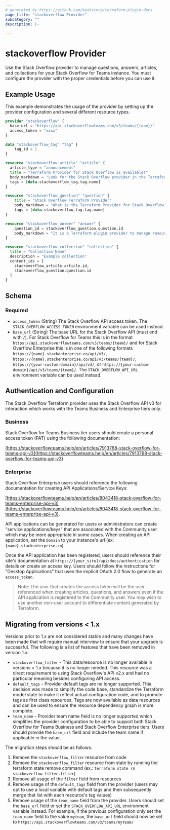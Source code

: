 ```yaml
---
# generated by https://github.com/hashicorp/terraform-plugin-docs
page_title: "stackoverflow Provider"
subcategory: ""
description: |-

---
```


# stackoverflow Provider

Use the Stack Overflow provider to manage questions, answers, articles, and collections for your Stack Overflow for Teams instance. You must configure the provider with the proper credentials before you can use it.

## Example Usage

This example demonstrates the usage of the provider by setting up the provider configuration and several different resource types.

```terraform
provider "stackoverflow" {
  base_url = "https://api.stackoverflowteams.com/v3/teams/{team}/"
  access_token = "xxxx"
}

data "stackoverflow_tag" "tag" {
    tag_id = 1
}

resource "stackoverflow_article" "article" {
  article_type = "announcement"
  title = "Terraform Provider for Stack Overflow is available!"
  body_markdown = "Look for the Stack Overflow provider in the Terraform registry"
  tags = [data.stackoverflow_tag.tag.name]
}

resource "stackoverflow_question" "question" {
    title = "Stack Overflow Terraform Provider"
    body_markdown = "What is the Terraform Provider for Stack Overflow?"
    tags = [data.stackoverflow_tag.tag.name]
}

resource "stackoverflow_answer" "answer" {
    question_id = stackoverflow_question.question.id
    body_markdown = "It is a Terraform plugin provider to manage resources in Stack Overflow for Teams"
}

resource "stackoverflow_collection" "collection" {
  title = "Collection Name"
  description = "Example collection"
  content_ids = [
    stackoverflow_article.article.id,
    stackoverflow_question.question.id
  ]
}
```

<!-- schema generated by tfplugindocs -->
## Schema

### Required

- `access_token` (String) The Stack Overflow API access token. The `STACK_OVERFLOW_ACCESS_TOKEN` environment variable can be used instead.
- `base_url` (String) The base URL for the Stack Overflow API (must end with `/`). For Stack Overflow for Teams this is in the format `https://api.stackoverflowteams.com/v3/teams/{team}/` and for Stack Overflow Enterprise this is in one of the following formats `https://{name}.stackenterprise.co/api/v3/`, `https://{name}.stackenterprise.co/api/v3/teams/{team}/`, `https://{your-custom-domain}/api/v3/`, or `https://{your-custom-domain}/api/v3/teams/{team}/`. The `STACK_OVERFLOW_API_URL` environment variable can be used instead.

## Authentication and Configuration

The Stack Overflow Terraform provider uses the Stack Overflow API v3 for interaction which works with the Teams Business and Enterprise tiers only.

### Business

Stack Overflow for Teams Business tier users should create a personal access token (PAT) using the following documentation:

[https://stackoverflowteams.help/en/articles/7913768-stack-overflow-for-teams-api-v3](https://stackoverflowteams.help/en/articles/7913768-stack-overflow-for-teams-api-v3)

### Enterprise

Stack Overflow Enterprise users should reference the following documentation for creating API Applications/Service Keys:

[https://stackoverflowteams.help/en/articles/8043418-stack-overflow-for-teams-enterprise-api-v3](https://stackoverflowteams.help/en/articles/8043418-stack-overflow-for-teams-enterprise-api-v3).

API applications can be generated for users or administrators can create "service applications/keys" that are associated with the Community user which may be more appropriate in some cases.  When creating an API application, set the `Domain` to your instance's url (ex: `{name}.stackenterprise.co`)

Once the API application has been registered, users should reference their site's documentation at `https://[your_site]/api/docs/authentication` for details on create an access key.  Users should follow the instructions for "Desktop Applications" that uses the implicit OAuth 2.0 flow to generate an `access_token`.

> Note: The user that creates the access token will be the user referenced when creating articles, questions, and answers even if the API application is registered to the Community user.  You may wish to use another non-user account to differentiate content generated by Terraform.

## Migrating from versions < 1.x

Versions prior to 1.x are not considered stable and many changes have been made that will require manual interview to ensure that your upgrade is successful.
The following is a list of features that have been removed in version 1.x:

* `stackoverflow_filter` - This data/resource is no longer available in versions > 1.x because it is no longer needed. This resource was a direct requirement to using Stack Overflow's API v2.x and had no particular meaning besides configuring API access.
* `default_tags` - Provider default tags are no longer supported. This decision was made to simplify the code base, standardize the Terraform model state to make it reflect actual configuration code, and to promote tags as first class resources. Tags are now available as data resources and can be used to ensure the resource dependency graph is more complete.
* `team_name` - Provider team name field is no longer supported which simplifies the provider configuration to be able to support both Stack Overflow for Teams Business and Stack Overflow Enterprise tiers. Users should provide the `base_url` field and include the team name if applicable in the value.

The migration steps should be as follows:

1. Remove the `stackoverflow_filter` resource from code
1. Remove the `stackoverflow_filter` resource from state by running the terraform state remove command (ex.: `terraform state rm stackoverflow_filter.filter`)
1. Remove all usage of the `filter` field from resources
1. Remove usage of the `default_tags` field from the provider (users may opt to use a local variable with default tags and then subsequently merge that list with each resource's tag values)
1. Remove usage of the `team_name` field from the provider.  Users should set the `base_url` field or set the `STACK_OVERFLOW_API_URL` environment variable instead.  For example, if the previous configuration only set the `team_name` field to the value `myteam`, the `base_url` field should now be set to `https://api.stackoverflowteams.com/v3/teams/myteam/`
